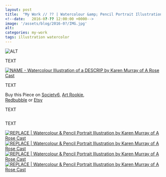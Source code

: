 ```yaml
---
layout: post
title:  "My Work // ?? | Watercolour &amp; Pencil Portrait Illustration"
<!--date:   2016-0?-?? 12:00:00 +0000-->
image: '/assets/blog/2016-0?/IMG.jpg'
alt: 
categories: my-work
tags: illustration watercolor
---
```


![ALT](/assets/blog/2016-0?/IMG.jpg "TITLE")

TEXT

<div class="row">
	<div class="col-md-6">
		<a href="" title=""><img src="/assets/blog/2016-0?/IMG.jpg" alt="NAME - Watercolour Illustration of a DESCRIP by Karen Murray of A Rose Cast" title=""></a>
	</div>
	<div class="col-md-6">
		<a href="" title=""><img src="/assets/blog/2016-0?/IMG.jpg" alt="" title=""></a>
	</div>
</div>

TEXT

<div class="highlight">
	Buy <span class="the">this</span> Piece <span class="the">on</span> <a href="" title="Buy on Society6">Society6</a>, <span class="the"></span> <a href="" title="Buy on Art Rookie">Art Rookie</a>,<br></span> <a href="" title="Buy on Redbubble">Redbubble</a> <span class="the">or</span> <a href="" title="Art Rookie Etsy">Etsy</a>
</div>

TEXT

<div class="row">
	<div class="col-md-6">
		<a href="" title=""><img src="/assets/blog/2016-0?/IMG.jpg" alt="" title=""></a>
	</div>
	<div class="col-md-6">
		<a href="" title=""><img src="/assets/blog/2016-0?/IMG.jpg" alt="" title=""></a>
	</div>
</div>

TEXT

<div class="row">
	<div class="col-md-6">
		<a href="" title="Buy REPLACE as a range of products on my Society6 Store"><img src="/assets/blog/2016-0?/society6-REPLACE-pillows.jpg" alt="REPLACE | Watercolour &amp; Pencil Portrait Illustration by Karen Murray of A Rose Cast" title="Pillow of REPLACE | Watercolour &amp; Pencil Portrait Illustration by Karen Murray of A Rose Cast"></a>
	</div>
	<div class="col-md-6">
		<a href="" title="Buy REPLACE as a range of products on my Society6 Store"><img src="/assets/blog/2016-03/society6-REPLACE-phone-skins.jpg" alt="REPLACE | Watercolour &amp; Pencil Portrait Illustration by Karen Murray of A Rose Cast" title="iPhone Skin of REPLACE | Watercolour &amp; Pencil Portrait Illustration by Karen Murray of A Rose Cast"></a>
	</div>
</div>

<div class="row">
	<div class="col-md-6">
		<a href="" title="Buy REPLACE as a range of products on my Redbubble Store"><img src="/assets/blog/2016-03/redbubble-REPLACE-mugs.jpg" alt="REPLACE | Watercolour &amp; Pencil Portrait Illustration by Karen Murray of A Rose Cast" title="Mug of REPLACE | Watercolour &amp; Pencil Portrait Illustration by Karen Murray of A Rose Cast"></a>
	</div>
	<div class="col-md-6">
		<a href="" title="Buy REPLACE as a range of products on my Redbubble Store"><img src="/assets/blog/2016-03/redbubble-REPLACE-bags.jpg" alt="REPLACE | Watercolour &amp; Pencil Portrait Illustration by Karen Murray of A Rose Cast" title="Tote Bag of REPLACE | Watercolour &amp; Pencil Portrait Illustration by Karen Murray of A Rose Cast"></a>
	</div>
</div>